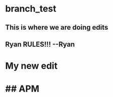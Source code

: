 # branch_test

## This is where we are doing edits



## Ryan RULES!!! --Ryan
<h1>My new edit<h1> ## APM
